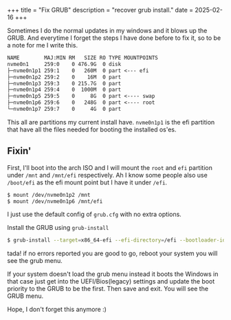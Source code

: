 +++
title = "Fix GRUB"
description = "recover grub install."
date = 2025-02-16
+++

Sometimes I do the normal updates in my windows and it blows up the GRUB. And everytime I forget the steps I have done before to fix it, so to be a note for me I write this.

```txt
NAME        MAJ:MIN RM   SIZE RO TYPE MOUNTPOINTS
nvme0n1     259:0    0 476.9G  0 disk
├─nvme0n1p1 259:1    0   260M  0 part <--- efi
├─nvme0n1p2 259:2    0    16M  0 part
├─nvme0n1p3 259:3    0 215.7G  0 part
├─nvme0n1p4 259:4    0  1000M  0 part
├─nvme0n1p5 259:5    0     8G  0 part <---- swap
├─nvme0n1p6 259:6    0   248G  0 part <---- root
└─nvme0n1p7 259:7    0     4G  0 part
```

This all are partitions my current install have. `nvme0n1p1` is the efi partition that have all the files needed for booting the installed os'es.

## Fixin'

First, I'll boot into the arch ISO and I will mount the `root` and `efi` partition under `/mnt` and `/mnt/efi` respectively. Ah I know some people also use `/boot/efi` as the efi mount point but I have it under `/efi`.

```bash
$ mount /dev/nvme0n1p2 /mnt
$ mount /dev/nvme0n1p6 /mnt/efi
```

I just use the default config of `grub.cfg` with no extra options.

Install the GRUB using `grub-install`

```bash
$ grub-install --target=x86_64-efi --efi-directory=/efi --bootloader-id=GRUB
```

tada! if no errors reported you are good to go, reboot your system you will see the grub menu.

If your system doesn't load the grub menu instead it boots the Windows in that case just get into the UEFI/Bios(legacy) settings and update the boot priority to the GRUB to be the first. Then save and exit. You will see the GRUB menu.

Hope, I don't forget this anymore :)

